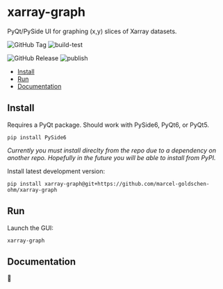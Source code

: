 # xarray-graph
PyQt/PySide UI for graphing (x,y) slices of Xarray datasets.

![GitHub Tag](https://img.shields.io/github/v/tag/marcel-goldschen-ohm/xarray-graph?cacheSeconds=1)
![build-test](https://github.com/marcel-goldschen-ohm/xarray-graph/actions/workflows/build-test.yml/badge.svg)

![GitHub Release](https://img.shields.io/github/v/release/marcel-goldschen-ohm/xarray-graph?include_prereleases&cacheSeconds=1)
![publish](https://github.com/marcel-goldschen-ohm/xarray-graph/actions/workflows/publish.yml/badge.svg)

- [Install](#install)
- [Run](#run)
- [Documentation](#documentation)

## Install
Requires a PyQt package. Should work with PySide6, PyQt6, or PyQt5.
```shell
pip install PySide6
```
<!-- Install latest release version:
```shell
pip install xarray-graph
```
Or install latest development version: -->
*Currently you must install direclty from the repo due to a dependency on another repo. Hopefully in the future you will be able to install from PyPI.*

Install latest development version:
```shell
pip install xarray-graph@git+https://github.com/marcel-goldschen-ohm/xarray-graph
```

## Run
Launch the GUI:
```shell
xarray-graph
```

## Documentation
:construction:
